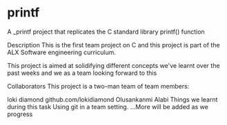 # printf
A _printf project that replicates the C standard library printf() function

Description
This is the first team project on C and this project is part of the ALX Software engineering curriculum.

This project is aimed at solidifying different concepts we've learnt over the past weeks and we as a team looking forward to this

Collaborators
This project is a two-man team of team members:

loki diamond github.com/lokidiamond
Olusankanmi Alabi
Things we learnt during this task
Using git in a team setting.
...More will be added as we progress
